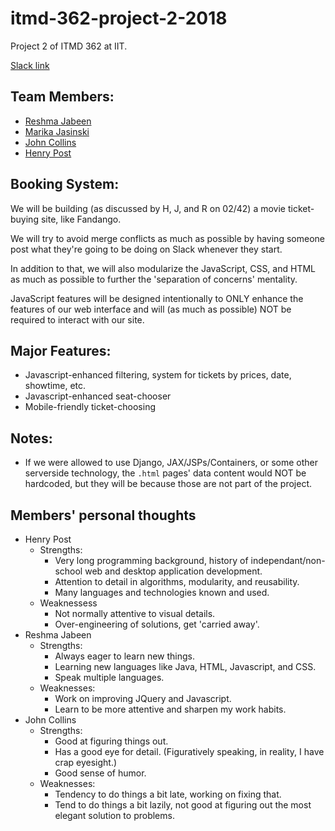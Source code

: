 # itmd-362-project-2-2018
Project 2 of ITMD 362 at IIT.

[Slack link](https://itmd-362.slack.com)

## Team Members:

- [Reshma Jabeen](http://reshmajabeen.me)
- [Marika Jasinski](https://marikajasinski.github.io)
- [John Collins](https://jcollins17.github.io/)
- [Henry Post](http://henryfbp.me)

## Booking System:

We will be building (as discussed by H, J, and R on 02/42) a movie ticket-buying
site, like Fandango.

We will try to avoid merge conflicts as much as possible by having someone post
what they're going to be doing on Slack whenever they start.

In addition to that, we will also modularize the JavaScript, CSS, and HTML as
much as possible to further the 'separation of concerns' mentality.

JavaScript features will be designed intentionally to ONLY enhance the features
of our web interface and will (as much as possible) NOT be required to interact
with our site.

## Major Features:

- Javascript-enhanced filtering, system for tickets by prices, date, showtime,
  etc.
- Javascript-enhanced seat-chooser
- Mobile-friendly ticket-choosing

## Notes:

- If we were allowed to use Django, JAX/JSPs/Containers, or some other
  serverside technology, the `.html` pages' data content would NOT be hardcoded,
  but they will be because those are not part of the project.

## Members' personal thoughts

- Henry Post
  - Strengths:
    - Very long programming background, history of independant/non-school web and desktop application development.
    - Attention to detail in algorithms, modularity, and reusability.
    - Many languages and technologies known and used.
  - Weaknessess
    - Not normally attentive to visual details.
    - Over-engineering of solutions, get 'carried away'.
- Reshma Jabeen
  - Strengths:
    - Always eager to learn new things.
    - Learning new languages like Java, HTML, Javascript, and CSS.
    - Speak multiple languages.
  - Weaknesses:
    - Work on improving JQuery and Javascript.
    - Learn to be more attentive and sharpen my work habits.
- John Collins
  - Strengths:
    - Good at figuring things out.
    - Has a good eye for detail. (Figuratively speaking, in reality, I have crap eyesight.)
    - Good sense of humor.
  - Weaknesses:  
    - Tendency to do things a bit late, working on fixing that.
    - Tend to do things a bit lazily, not good at figuring out the most elegant solution to problems.
